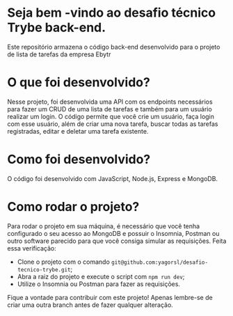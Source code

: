 # Seja bem -vindo ao desafio técnico Trybe back-end.
Este repositório armazena o código back-end desenvolvido para o projeto de lista de tarefas da empresa Ebytr

# O que foi desenvolvido?

Nesse projeto, foi desenvolvida uma API com os endpoints necessários para fazer um CRUD de uma lista de tarefas e também para um usuário realizar um login. 
O código permite que você crie um usuário, faça login com esse usuário, além de criar uma nova tarefa, buscar todas as tarefas registradas, editar e deletar uma tarefa existente.

# Como foi desenvolvido?

O código foi desenvolvido com JavaScript, Node.js, Express e MongoDB.

# Como rodar o projeto?

Para rodar o projeto em sua máquina, é necessário que você tenha configurado o seu acesso ao MongoDB e possuir o Insomnia, Postman ou outro software parecido para que você consiga simular as requisições. 
Feita essa verificação:
- Clone o projeto com o comando `git@github.com:yagorsl/desafio-tecnico-trybe.git`;
- Abra a raiz do projeto e execute o script com `npm run dev`;
- Utilize o Insomnia ou Postman para fazer as requisições.

Fique a vontade para contribuir com este projeto! Apenas lembre-se de criar uma outra branch antes de fazer qualquer alteração.
